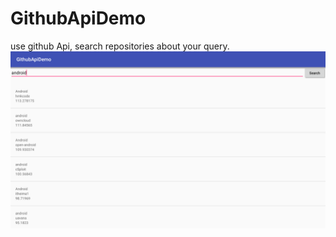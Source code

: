 # GithubApiDemo
use github Api, search repositories about your query.
![Alt text](/screenshot/github.png?raw=true)
